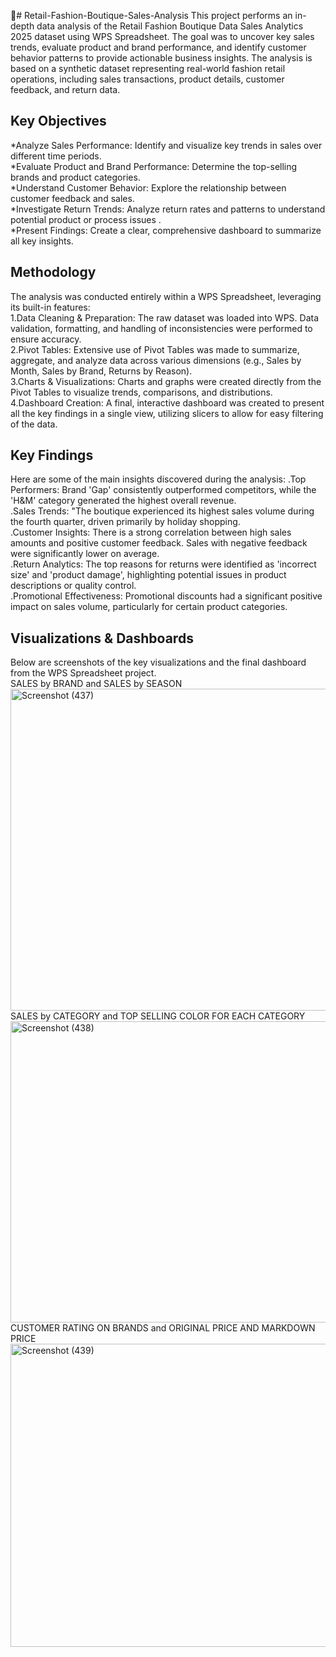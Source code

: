 👗# Retail-Fashion-Boutique-Sales-Analysis
This project performs an in-depth data analysis of the Retail Fashion Boutique Data Sales Analytics 2025 dataset using WPS Spreadsheet. The goal was to uncover key sales trends, evaluate product and brand performance, and identify customer behavior patterns to provide actionable business insights.
The analysis is based on a synthetic dataset representing real-world fashion retail operations, including sales transactions, product details, customer feedback, and return data.
## Key Objectives
*Analyze Sales Performance: Identify and visualize key trends in sales over different time periods.                                                                                                 
*Evaluate Product and Brand Performance: Determine the top-selling brands and product categories.                                                                                                   
*Understand Customer Behavior: Explore the relationship between customer feedback and sales.                                                                                                
*Investigate Return Trends: Analyze return rates and patterns to understand potential product or process issues .                                                                                   
*Present Findings: Create a clear, comprehensive dashboard to summarize all key insights.                               

## Methodology
The analysis was conducted entirely within a WPS Spreadsheet, leveraging its built-in features:                                                                                                              
1.Data Cleaning & Preparation: The raw dataset was loaded into WPS. Data validation, formatting, and handling of inconsistencies were performed to ensure accuracy.                                   
2.Pivot Tables: Extensive use of Pivot Tables was made to summarize, aggregate, and analyze data across various dimensions (e.g., Sales by Month, Sales by Brand, Returns by Reason).                
3.Charts & Visualizations: Charts and graphs were created directly from the Pivot Tables to visualize trends, comparisons, and distributions.                                                
4.Dashboard Creation: A final, interactive dashboard was created to present all the key findings in a single view, utilizing slicers to allow for easy filtering of the data.

## Key Findings
Here are some of the main insights discovered during the analysis:
.Top Performers:  Brand 'Gap' consistently outperformed competitors, while the 'H&M' category generated the highest overall revenue.                                                             
.Sales Trends:  "The boutique experienced its highest sales volume during the fourth quarter, driven primarily by holiday shopping.                                                           
.Customer Insights: There is a strong correlation between high sales amounts and positive customer feedback. Sales with negative feedback were significantly lower on average.                     
.Return Analytics: The top reasons for returns were identified as 'incorrect size' and 'product damage', highlighting potential issues in product descriptions or quality control.            
.Promotional Effectiveness: Promotional discounts had a significant positive impact on sales volume, particularly for certain product categories.

## Visualizations & Dashboards
Below are screenshots of the key visualizations and the final dashboard from the WPS Spreadsheet project.                                                                                       
 SALES by BRAND and SALES by SEASON <img width="1366" height="515" alt="Screenshot (437)" src="https://github.com/user-attachments/assets/dc6a8fde-4f71-4930-a294-31c44f9507b2" />
 SALES by CATEGORY and TOP SELLING COLOR FOR EACH CATEGORY <img width="1366" height="482" alt="Screenshot (438)" src="https://github.com/user-attachments/assets/610fcd4c-c460-41d1-88c7-cee64939103d" />
 CUSTOMER RATING ON BRANDS and ORIGINAL PRICE AND MARKDOWN PRICE<img width="1366" height="485" alt="Screenshot (439)" src="https://github.com/user-attachments/assets/6acaa66a-d9c8-438e-89f8-bdb47d3cfe87" />




